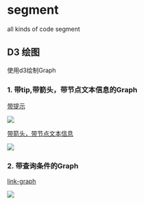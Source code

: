 # segment
all kinds of code segment

## D3 绘图
使用d3绘制Graph 
### 1. 带tip,带箭头，带节点文本信息的Graph
[带提示](https://github.com/sven0726/segment/blob/master/directed-graph/test.html)

![](https://raw.githubusercontent.com/smshen/MarkdownPhotos/master/Res/test.jpg)

[带箭头，带节点文本信息](https://github.com/sven0726/segment/blob/master/directed-graph/index.html)

![](https://raw.githubusercontent.com/smshen/MarkdownPhotos/master/Res/test.jpg)

### 2. 带查询条件的Graph 
[link-graph](https://github.com/sven0726/segment/tree/master/link-graph)

![](https://raw.githubusercontent.com/smshen/MarkdownPhotos/master/Res/test.jpg)

